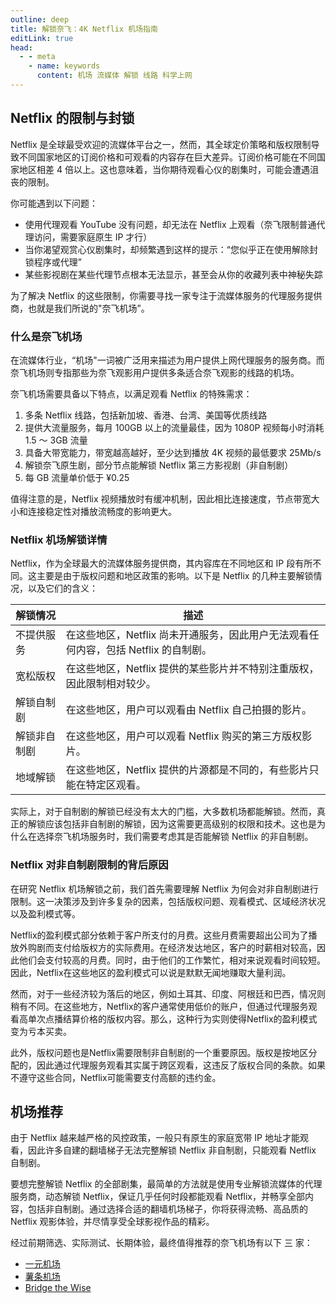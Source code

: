 ```yaml
---
outline: deep
title: 解锁奈飞：4K Netflix 机场指南
editLink: true
head:
  - - meta
    - name: keywords
      content: 机场 流媒体 解锁 线路 科学上网
---
```

## Netflix 的限制与封锁

Netflix 是全球最受欢迎的流媒体平台之一，然而，其全球定价策略和版权限制导致不同国家地区的订阅价格和可观看的内容存在巨大差异。订阅价格可能在不同国家地区相差 4 倍以上。这也意味着，当你期待观看心仪的剧集时，可能会遭遇沮丧的限制。

你可能遇到以下问题：

+   使用代理观看 YouTube 没有问题，却无法在 Netflix 上观看（奈飞限制普通代理访问，需要家庭原生 IP 才行）
+   当你渴望观赏心仪剧集时，却频繁遇到这样的提示：“您似乎正在使用解除封锁程序或代理”
+   某些影视剧在某些代理节点根本无法显示，甚至会从你的收藏列表中神秘失踪

为了解决 Netflix 的这些限制，你需要寻找一家专注于流媒体服务的代理服务提供商，也就是我们所说的"奈飞机场”。

### 什么是奈飞机场

在流媒体行业，“机场"一词被广泛用来描述为用户提供上网代理服务的服务商。而奈飞机场则专指那些为奈飞观影用户提供多条适合奈飞观影的线路的机场。

奈飞机场需要具备以下特点，以满足观看 Netflix 的特殊需求：

1.  多条 Netflix 线路，包括新加坡、香港、台湾、美国等优质线路
2.  提供大流量服务，每月 100GB 以上的流量最佳，因为 1080P 视频每小时消耗 1.5 ～ 3GB 流量
3.  具备大带宽能力，带宽越高越好，至少达到播放 4K 视频的最低要求 25Mb/s
4.  解锁奈飞原生剧，部分节点能解锁 Netflix 第三方影视剧（非自制剧）
5.  每 GB 流量单价低于 ¥0.25

值得注意的是，Netflix 视频播放时有缓冲机制，因此相比连接速度，节点带宽大小和连接稳定性对播放流畅度的影响更大。

### Netflix 机场解锁详情

Netflix，作为全球最大的流媒体服务提供商，其内容库在不同地区和 IP 段有所不同。这主要是由于版权问题和地区政策的影响。以下是 Netflix 的几种主要解锁情况，以及它们的含义：

| 解锁情况 | 描述 |
| --- | --- |
| 不提供服务 | 在这些地区，Netflix 尚未开通服务，因此用户无法观看任何内容，包括 Netflix 的自制剧。 |
| 宽松版权 | 在这些地区，Netflix 提供的某些影片并不特别注重版权，因此限制相对较少。 |
| 解锁自制剧 | 在这些地区，用户可以观看由 Netflix 自己拍摄的影片。 |
| 解锁非自制剧 | 在这些地区，用户可以观看 Netflix 购买的第三方版权影片。 |
| 地域解锁 | 在这些地区，Netflix 提供的片源都是不同的，有些影片只能在特定区观看。 |

实际上，对于自制剧的解锁已经没有太大的门槛，大多数机场都能解锁。然而，真正的解锁应该包括非自制剧的解锁，因为这需要更高级别的权限和技术。这也是为什么在选择奈飞机场服务时，我们需要考虑其是否能解锁 Netflix 的非自制剧。

### Netflix 对非自制剧限制的背后原因

在研究 Netflix 机场解锁之前，我们首先需要理解 Netflix 为何会对非自制剧进行限制。这一决策涉及到许多复杂的因素，包括版权问题、观看模式、区域经济状况以及盈利模式等。

Netflix的盈利模式部分依赖于客户所支付的月费。这些月费需要超出公司为了播放外购剧而支付给版权方的实际费用。在经济发达地区，客户的时薪相对较高，因此他们会支付较高的月费。同时，由于他们的工作繁忙，相对来说观看时间较短。因此，Netflix在这些地区的盈利模式可以说是默默无闻地赚取大量利润。

然而，对于一些经济较为落后的地区，例如土耳其、印度、阿根廷和巴西，情况则稍有不同。在这些地方，Netflix的客户通常使用低价的账户，但通过代理服务观看高单次点播结算价格的版权内容。那么，这种行为实则使得Netflix的盈利模式变为亏本买卖。

此外，版权问题也是Netflix需要限制非自制剧的一个重要原因。版权是按地区分配的，因此通过代理服务观看其实属于跨区观看，这违反了版权合同的条款。如果不遵守这些合同，Netflix可能需要支付高额的违约金。

## 机场推荐

由于 Netflix 越来越严格的风控政策，一般只有原生的家庭宽带 IP 地址才能观看，因此许多自建的翻墙梯子无法完整解锁 Netflix 非自制剧，只能观看 Netflix 自制剧。

要想完整解锁 Netflix 的全部剧集，最简单的方法就是使用专业解锁流媒体的代理服务商，动态解锁 Netflix，保证几乎任何时段都能观看 Netflix，并畅享全部内容，包括非自制剧。通过选择合适的翻墙机场梯子，你将获得流畅、高品质的 Netflix 观影体验，并尽情享受全球影视作品的精彩。

经过前期筛选、实际测试、长期体验，最终值得推荐的奈飞机场有以下 三 家：
- [一元机场](/jc/yy)
- [薯条机场](/jc/st)
- [Bridge the Wise](/jc/btw)